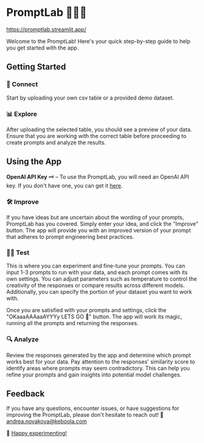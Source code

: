 # PromptLab 👩🏻‍🔬

https://promptlab.streamlit.app/

Welcome to the PromptLab! Here's your quick step-by-step guide to help you get started with the app.

## Getting Started

### 🔄 Connect
Start by uploading your own csv table or a provided demo dataset.

### 📊 Explore
After uploading the selected table, you should see a preview of your data. Ensure that you are working with the correct table before proceeding to create prompts and analyze the results.

## Using the App

__OpenAI API Key__ 🗝️ – To use the PromptLab, you will need an OpenAI API key. If you don't have one, you can get it [here](https://platform.openai.com/account/api-keys).

### 🛠️ Improve
If you have ideas but are uncertain about the wording of your prompts, PromptLab has you covered. Simply enter your idea, and click the "Improve" button. The app will provide you with an improved version of your prompt that adheres to prompt engineering best practices.

### 🤹‍♂️ Test
This is where you can experiment and fine-tune your prompts. You can input 1-3 prompts to run with your data, and each prompt comes with its own settings. You can adjust parameters such as temperature to control the creativity of the responses or compare results across different models. Additionally, you can specify the portion of your dataset you want to work with.

 Once you are satisfied with your prompts and settings, click the "OKaaaAAAaaAYYYy LETS GO 🎢" button. The app will work its magic, running all the prompts and returning the responses.

### 🔍 Analyze
Review the responses generated by the app and determine which prompt works best for your data. Pay attention to the responses' similarity score to identify areas where prompts may seem contradictory. This can help you refine your prompts and gain insights into potential model challenges.

## Feedback
If you have any questions, encounter issues, or have suggestions for improving the PromptLab, please don't hesitate to reach out! 💌 andrea.novakova@keboola.com

🫡 [Happy experimenting!](https://promptlab.streamlit.app/)